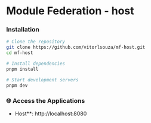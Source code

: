 # Module Federation - host

### Installation

```bash
# Clone the repository
git clone https://github.com/vitorlsouza/mf-host.git
cd mf-host

# Install dependencies
pnpm install

# Start development servers
pnpm dev
```

### 🌐 Access the Applications

- Host\*\*: http://localhost:8080

